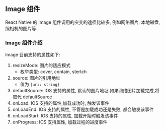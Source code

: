 ## Image 组件

React Native 的 Image 组件调用的突变的途径比较多,
例如网络图片, 本地磁盘,照相机的图片等.

### Image 组件介绍

Image 目前支持的属性如下:

1. resizeMode: 图片的适应模式
    * 枚举类型: cover, contain, stertch
2. source: 图片的引用地址
    * 值为 `{uri: string}`
3. defaultSource: IOS 支持的属性, 默认的图片地址.如果网络图片加载完成,将取代 defaultSource
4. onLoad: IOS 支持的属性,加载成功时, 触发该事件
5. onLoadEnd: IOS 支持的属性, 不管是加载成功还是失败, 都会触发该事件
6. onLoadStart: IOS 支持的属性, 加载开始时触发该事件
7. onProgress: IOS 支持属性, 加载过程的进度事件
